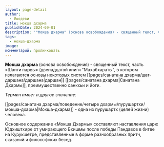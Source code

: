 ```yaml
---
layout: page-detail
author:
  - Яшодеви
title: мокша дхарма
publishDate: 2024-09-01
description: '"Мокша дхарма" (основа освобождения) - священный текст, часть «Шанти парвы» (двенадцатой книги "Махабхараты", в котором излагаются основы некоторых систем даршан Санатана Дхармы, преимущественно санкхьи и йоги.'
tags:
  - мокша-дхарма
image: 
комментарий: пролинковать
---
```

**Мокша дхарма** (основа освобождения) - священный текст, часть «Шанти парвы» (двенадцатой книги "Махабхараты", в котором излагаются основы некоторых систем [[pages/санатана дхарма/шат-даршана/даршана|даршан]] [[pages/санатана дхарма|Санатана Дхармы]], преимущественно санкхьи и йоги. 

*Термин имеет и другое значение:*

[[pages/санатана дхарма/поведение/четыре дхармы/пурушартхи/мокша-дхарма|Мокша-дхарма]] - одна из пурушартх (целей жизни) человека. 

Основное содержание «Мокша Дхармы» составляют наставления царю Юдхиштхире от умирающего Бхишмы после победы Пандавов в битве на Курукшетре, представленные в форме разнообразных притч, сказаний и философских бесед.
